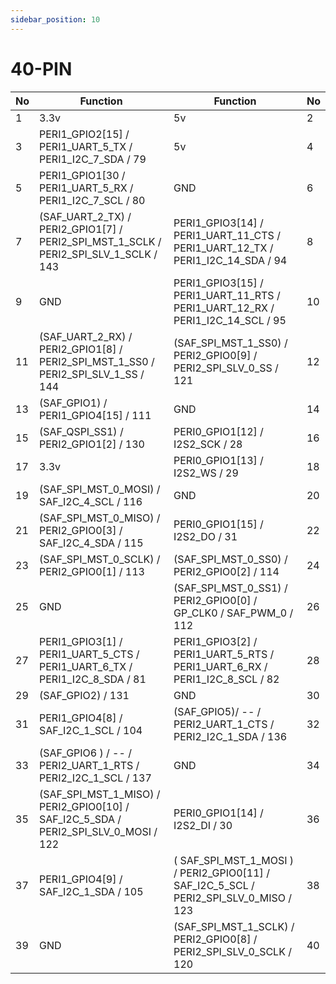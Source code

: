 ```yaml
---
sidebar_position: 10
---
```


# 40-PIN

| No  | Function                                                                             | Function                                                                              | No  |
| --- | ------------------------------------------------------------------------------------ | ------------------------------------------------------------------------------------- | --- |
| 1   | 3.3v                                                                                 | 5v                                                                                    | 2   |
| 3   | PERI1_GPIO2[15] / PERI1_UART_5_TX / PERI1_I2C_7_SDA / 79                             | 5v                                                                                    | 4   |
| 5   | PERI1_GPIO1[30 / PERI1_UART_5_RX / PERI1_I2C_7_SCL / 80                              | GND                                                                                   | 6   |
| 7   | (SAF_UART_2_TX) / PERI2_GPIO1[7] / PERI2_SPI_MST_1_SCLK / PERI2_SPI_SLV_1_SCLK / 143 | PERI1_GPIO3[14] / PERI1_UART_11_CTS / PERI1_UART_12_TX / PERI1_I2C_14_SDA / 94        | 8   |
| 9   | GND                                                                                  | PERI1_GPIO3[15] / PERI1_UART_11_RTS / PERI1_UART_12_RX / PERI1_I2C_14_SCL / 95        | 10  |
| 11  | (SAF_UART_2_RX) / PERI2_GPIO1[8] / PERI2_SPI_MST_1_SS0 / PERI2_SPI_SLV_1_SS / 144    | (SAF_SPI_MST_1_SS0) / PERI2_GPIO0[9] / PERI2_SPI_SLV_0_SS / 121                       | 12  |
| 13  | (SAF_GPIO1) / PERI1_GPIO4[15] / 111                                                  | GND                                                                                   | 14  |
| 15  | (SAF_QSPI_SS1) / PERI2_GPIO1[2] / 130                                                | PERI0_GPIO1[12] / I2S2_SCK / 28                                                       | 16  |
| 17  | 3.3v                                                                                 | PERI0_GPIO1[13] / I2S2_WS / 29                                                        | 18  |
| 19  | (SAF_SPI_MST_0_MOSI) / SAF_I2C_4_SCL / 116                                           | GND                                                                                   | 20  |
| 21  | (SAF_SPI_MST_0_MISO) / PERI2_GPIO0[3] / SAF_I2C_4_SDA / 115                          | PERI0_GPIO1[15] / I2S2_DO / 31                                                        | 22  |
| 23  | (SAF_SPI_MST_0_SCLK) / PERI2_GPIO0[1] / 113                                          | (SAF_SPI_MST_0_SS0) / PERI2_GPIO0[2] / 114                                            | 24  |
| 25  | GND                                                                                  | (SAF_SPI_MST_0_SS1) / PERI2_GPIO0[0] / GP_CLK0 / SAF_PWM_0 / 112                      | 26  |
| 27  | PERI1_GPIO3[1] / PERI1_UART_5_CTS / PERI1_UART_6_TX / PERI1_I2C_8_SDA / 81           | PERI1_GPIO3[2] / PERI1_UART_5_RTS / PERI1_UART_6_RX / PERI1_I2C_8_SCL / 82            | 28  |
| 29  | (SAF_GPIO2) / 131                                                                    | GND                                                                                   | 30  |
| 31  | PERI1_GPIO4[8] / SAF_I2C_1_SCL / 104                                                 | (SAF_GPIO5)/ -- / PERI2_UART_1_CTS / PERI2_I2C_1_SDA / 136                            | 32  |
| 33  | (SAF_GPIO6 ) / -- / PERI2_UART_1_RTS / PERI2_I2C_1_SCL / 137                         | GND                                                                                   | 34  |
| 35  | (SAF_SPI_MST_1_MISO) / PERI2_GPIO0[10] / SAF_I2C_5_SDA / PERI2_SPI_SLV_0_MOSI / 122  | PERI0_GPIO1[14] / I2S2_DI / 30                                                        | 36  |
| 37  | PERI1_GPIO4[9] / SAF_I2C_1_SDA / 105                                                 | ( SAF_SPI_MST_1_MOSI ) / PERI2_GPIO0[11] / SAF_I2C_5_SCL / PERI2_SPI_SLV_0_MISO / 123 | 38  |
| 39  | GND                                                                                  | (SAF_SPI_MST_1_SCLK) / PERI2_GPIO0[8] / PERI2_SPI_SLV_0_SCLK / 120                    | 40  |
